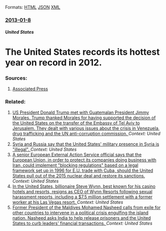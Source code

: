 
Formats: [HTML](/news/2013/01/8/the-united-states-records-its-hottest-year-on-record-in-2012.html)  [JSON](/news/2013/01/8/the-united-states-records-its-hottest-year-on-record-in-2012.json)  [XML](/news/2013/01/8/the-united-states-records-its-hottest-year-on-record-in-2012.xml)  

### [2013-01-8](/news/2013/01/8/index.md)

##### United States
# The United States records its hottest year on record in 2012. 




### Sources:

1. [Associated Press](http://hosted2.ap.org/APDEFAULT/3d281c11a96b4ad082fe88aa0db04305/Article_2013-01-08-US-SCI-Hottest-Year-Glance/id-e1016ff2ffa34d3fa8307a366ad00930)

### Related:

1. [US President Donald Trump met with Guatemalan President Jimmy Morales. Trump thanked Morales for having supported the decision of the United States on the transfer of the Embassy of Tel Aviv to Jerusalem. They dealt with various issues about the crisis in Venezuela, drug trafficking and the UN anti-corruption commission. ](/news/2018/02/8/us-president-donald-trump-met-with-guatemalan-president-jimmy-morales-trump-thanked-morales-for-having-supported-the-decision-of-the-united.md) _Context: United States_
2. [Syria and Russia say that the United States' military presence in Syria is "illegal". ](/news/2018/02/8/syria-and-russia-say-that-the-united-states-military-presence-in-syria-is-illegal.md) _Context: United States_
3. [A senior European External Action Service official says that the European Union, in order to protect its companies doing business with Iran, could implement "blocking regulations" based on a legal framework set up in 1996 for E.U. trade with Cuba, should the United States pull out of the 2015 nuclear deal and restore its sanctions. ](/news/2018/02/8/a-senior-european-external-action-service-official-says-that-the-european-union-in-order-to-protect-its-companies-doing-business-with-iran.md) _Context: United States_
4. [In the United States, billionaire Steve Wynn, best known for his casino hotels and resorts, resigns as CEO of Wynn Resorts following sexual harassment reports, including a $7.5 million settlement with a former worker at his Las Vegas resort. ](/news/2018/02/6/in-the-united-states-billionaire-steve-wynn-best-known-for-his-casino-hotels-and-resorts-resigns-as-ceo-of-wynn-resorts-following-sexual.md) _Context: United States_
5. [Former President of the Maldives Mohamed Nasheed calls from exile for other countries to intervene in a political crisis engulfing the island nation. Nasheed asks India to help release prisoners and the United States to curb leaders' financial transactions. ](/news/2018/02/6/former-president-of-the-maldives-mohamed-nasheed-calls-from-exile-for-other-countries-to-intervene-in-a-political-crisis-engulfing-the-islan.md) _Context: United States_
